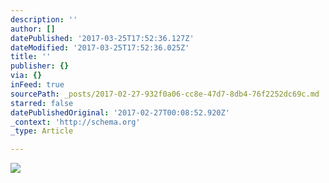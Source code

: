 ```yaml
---
description: ''
author: []
datePublished: '2017-03-25T17:52:36.127Z'
dateModified: '2017-03-25T17:52:36.025Z'
title: ''
publisher: {}
via: {}
inFeed: true
sourcePath: _posts/2017-02-27-932f0a06-cc8e-47d7-8db4-76f2252dc69c.md
starred: false
datePublishedOriginal: '2017-02-27T00:08:52.920Z'
_context: 'http://schema.org'
_type: Article

---
```

![](https://the-grid-user-content.s3-us-west-2.amazonaws.com/27ace85c-0728-40af-aa16-54e92a156d4e.jpg)